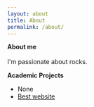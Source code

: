 ```yaml
---
layout: about
title: About
permalink: /about/
---
```


**About me**<br>  
I'm passionate about rocks.

**Academic Projects**
-  None<br>
- [Best website](http://devanthakkar.com/)<br>

